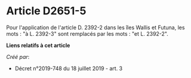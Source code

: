 # Article D2651-5

Pour l'application de l'article D. 2392-2 dans les îles Wallis et Futuna, les mots : "à L. 2392-3" sont remplacés par les
mots : "et L. 2392-2".

**Liens relatifs à cet article**

_Créé par_:

  - Décret n°2019-748 du 18 juillet 2019 - art. 3
